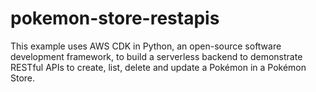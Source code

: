 # pokemon-store-restapis
This example uses AWS CDK in Python, an open-source software development framework, to build a serverless backend to demonstrate RESTful APIs to create, list, delete and update a Pokémon in a Pokémon Store.
